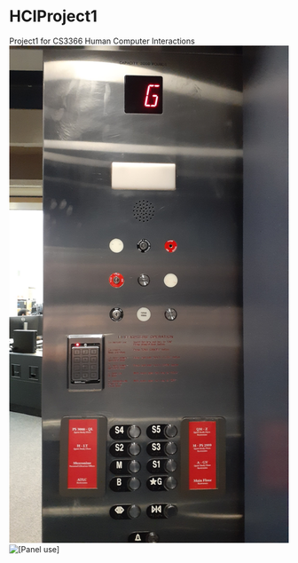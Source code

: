 # HCIProject1
Project1 for CS3366 Human Computer Interactions
![Panel Picture](https://github.com/HAKingDesign/HCIProject1/blob/main/PanelPicture.jpg)
![[Panel use]](https://github.com/HAKingDesign/HCIProject1/blob/main/ElevatorPanal.gif)
